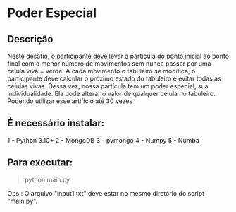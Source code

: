 # Poder Especial

## Descrição
Neste desafio, o participante deve levar a partícula do ponto inicial ao ponto final com o
menor número de movimentos sem nunca passar por uma célula viva = verde. A cada
movimento o tabuleiro se modifica, o participante deve calcular o próximo estado do
tabuleiro e evitar todas as células vivas.
Dessa vez, nossa partícula tem um poder especial, sua individualidade. Ela pode alterar o
valor de qualquer célula no tabuleiro. Podendo utilizar esse artifício até 30 vezes

## É necessário instalar:

1 - Python 3.10+
2 - MongoDB
3 - pymongo
4 - Numpy
5 - Numba

## Para executar:

> python main.py

Obs.: O arquivo "input1.txt" deve estar no mesmo diretório do script "main.py".